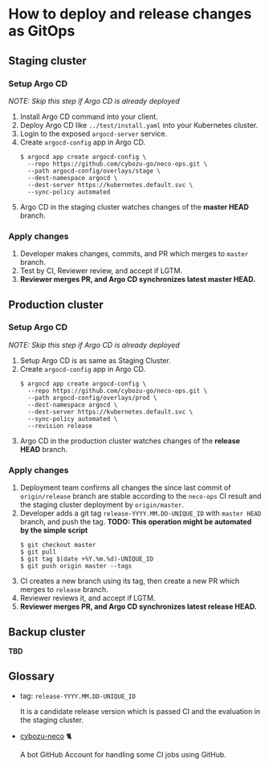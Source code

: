 How to deploy and release changes as GitOps
===========================================

Staging cluster
---------------

### Setup Argo CD

*NOTE: Skip this step if Argo CD is already deployed*

1. Install Argo CD command into your client.
2. Deploy Argo CD like `../test/install.yaml` into your Kubernetes cluster.
3. Login to the exposed `argocd-server` service.
4. Create `argocd-config` app in Argo CD.
    ```console
    $ argocd app create argocd-config \
      --repo https://github.com/cybozu-go/neco-ops.git \
      --path argocd-config/overlays/stage \
      --dest-namespace argocd \
      --dest-server https://kubernetes.default.svc \
      --sync-policy automated
    ```
5. Argo CD in the staging cluster watches changes of the **master HEAD** branch.

### Apply changes

1. Developer makes changes, commits, and PR which merges to `master` branch.
2. Test by CI, Reviewer review, and accept if LGTM.
3. **Reviewer merges PR, and Argo CD synchronizes latest master HEAD.**

Production cluster
------------------

### Setup Argo CD

*NOTE: Skip this step if Argo CD is already deployed*

1. Setup Argo CD is as same as Staging Cluster.
2. Create `argocd-config` app in Argo CD.
    ```console
    $ argocd app create argocd-config \
      --repo https://github.com/cybozu-go/neco-ops.git \
      --path argocd-config/overlays/prod \
      --dest-namespace argocd \
      --dest-server https://kubernetes.default.svc \
      --sync-policy automated \
      --revision release
    ```
3. Argo CD in the production cluster watches changes of the **release HEAD** branch.

### Apply changes

1. Deployment team confirms all changes the since last commit of `origin/release` branch are stable according to the `neco-ops` CI result and the staging cluster deployment by `origin/master`.
2. Developer adds a git tag `release-YYYY.MM.DD-UNIQUE_ID` with `master HEAD` branch, and push the tag.
    **TODO: This operation might be automated by the simple script**
    ```console
    $ git checkout master
    $ git pull
    $ git tag $(date +%Y.%m.%d)-UNIQUE_ID
    $ git push origin master --tags
    ```
3. CI creates a new branch using its tag, then create a new PR which merges to `release` branch.
4. Reviewer reviews it, and accept if LGTM.
5. **Reviewer merges PR, and Argo CD synchronizes latest release HEAD.**

Backup cluster
--------------

**TBD**

Glossary
--------

- tag: `release-YYYY.MM.DD-UNIQUE_ID`

    It is a candidate release version which is passed CI and the evaluation in the staging cluster.

- [cybozu-neco][] 🐈

    A bot GitHub Account for handling some CI jobs using GitHub.

[cybozu-neco]: https://github.com/cybozu-neco
